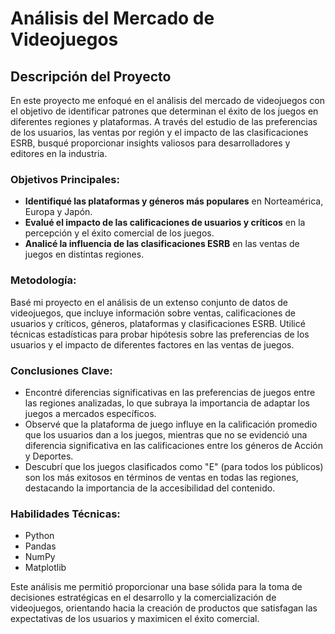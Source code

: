 # Análisis del Mercado de Videojuegos

## Descripción del Proyecto

En este proyecto me enfoqué en el análisis del mercado de videojuegos con el objetivo de identificar patrones que determinan el éxito de los juegos en diferentes regiones y plataformas. A través del estudio de las preferencias de los usuarios, las ventas por región y el impacto de las clasificaciones ESRB, busqué proporcionar insights valiosos para desarrolladores y editores en la industria.

### Objetivos Principales:

- **Identifiqué las plataformas y géneros más populares** en Norteamérica, Europa y Japón.
- **Evalué el impacto de las calificaciones de usuarios y críticos** en la percepción y el éxito comercial de los juegos.
- **Analicé la influencia de las clasificaciones ESRB** en las ventas de juegos en distintas regiones.

### Metodología:

Basé mi proyecto en el análisis de un extenso conjunto de datos de videojuegos, que incluye información sobre ventas, calificaciones de usuarios y críticos, géneros, plataformas y clasificaciones ESRB. Utilicé técnicas estadísticas para probar hipótesis sobre las preferencias de los usuarios y el impacto de diferentes factores en las ventas de juegos.

### Conclusiones Clave:

- Encontré diferencias significativas en las preferencias de juegos entre las regiones analizadas, lo que subraya la importancia de adaptar los juegos a mercados específicos.
- Observé que la plataforma de juego influye en la calificación promedio que los usuarios dan a los juegos, mientras que no se evidenció una diferencia significativa en las calificaciones entre los géneros de Acción y Deportes.
- Descubrí que los juegos clasificados como "E" (para todos los públicos) son los más exitosos en términos de ventas en todas las regiones, destacando la importancia de la accesibilidad del contenido.

### Habilidades Técnicas:
- Python
- Pandas
- NumPy
- Matplotlib

Este análisis me permitió proporcionar una base sólida para la toma de decisiones estratégicas en el desarrollo y la comercialización de videojuegos, orientando hacia la creación de productos que satisfagan las expectativas de los usuarios y maximicen el éxito comercial.
